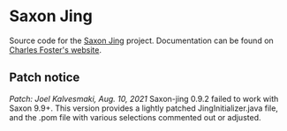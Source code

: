 # Saxon Jing

Source code for the [Saxon Jing](http://www.cfoster.net/saxon-jing/) project.
Documentation can be found on [Charles Foster's website](http://www.cfoster.net/saxon-jing/).

## Patch notice

*Patch: Joel Kalvesmaki, Aug. 10, 2021*
Saxon-jing 0.9.2 failed to work with Saxon 9.9+. This version provides a lightly patched JingInitializer.java file, and the .pom file with various selections commented out or adjusted.  